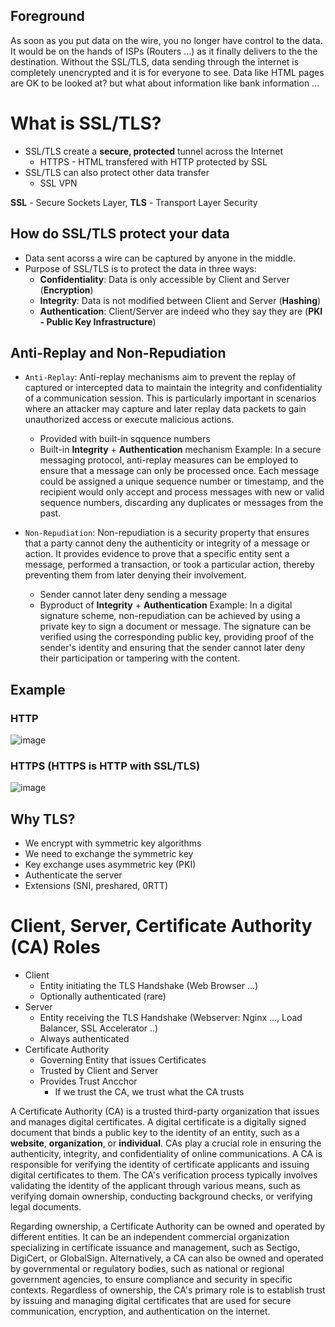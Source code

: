 ## Foreground

As soon as you put data on the wire, you no longer have control to the data. It would be on the hands of ISPs (Routers ...) as it finally delivers to the the destination. Without the SSL/TLS, data sending through the internet is completely unencrypted and it is for everyone to see. Data like HTML pages are OK to be looked at? but what about information like bank information ...

# What is SSL/TLS?
- SSL/TLS create a **secure, protected** tunnel across the Internet
  - HTTPS - HTML transfered with HTTP protected by SSL
- SSL/TLS can also protect other data transfer
  - SSL VPN

**SSL** - Secure Sockets Layer, **TLS** - Transport Layer Security

## How do SSL/TLS protect your data
- Data sent acorss a wire can be captured by anyone in the middle.
- Purpose of SSL/TLS is to protect the data in three ways:
  - **Confidentiality**: Data is only accessible by Client and Server (**Encryption**)
  - **Integrity**: Data is not modified between Client and Server (**Hashing**)
  - **Authentication**: Client/Server are indeed who they say they are (**PKI - Public Key Infrastructure**)

## Anti-Replay and Non-Repudiation
- `Anti-Replay`: Anti-replay mechanisms aim to prevent the replay of captured or intercepted data to maintain the integrity and confidentiality of a communication session. This is particularly important in scenarios where an attacker may capture and later replay data packets to gain unauthorized access or execute malicious actions.
  - Provided with built-in sqquence numbers
  - Built-in **Integrity** + **Authentication** mechanism
Example: In a secure messaging protocol, anti-replay measures can be employed to ensure that a message can only be processed once. Each message could be assigned a unique sequence number or timestamp, and the recipient would only accept and process messages with new or valid sequence numbers, discarding any duplicates or messages from the past.

- `Non-Repudiation`: Non-repudiation is a security property that ensures that a party cannot deny the authenticity or integrity of a message or action. It provides evidence to prove that a specific entity sent a message, performed a transaction, or took a particular action, thereby preventing them from later denying their involvement.
  - Sender cannot later deny sending a message
  - Byproduct of **Integrity** + **Authentication**
Example: In a digital signature scheme, non-repudiation can be achieved by using a private key to sign a document or message. The signature can be verified using the corresponding public key, providing proof of the sender's identity and ensuring that the sender cannot later deny their participation or tampering with the content.

## Example
### HTTP
![image](https://github.com/boushphong/Practical-Networking/assets/59940078/3a33ff16-1328-47e6-b8ca-1338cf7e6d50)

### HTTPS (HTTPS is HTTP with SSL/TLS)
![image](https://github.com/boushphong/Practical-Networking/assets/59940078/0e623d6f-68d1-4383-b8dd-66ef3d4b5cb6)

## Why TLS?
- We encrypt with symmetric key algorithms
- We need to exchange the symmetric key
- Key exchange uses asymmetric key (PKI)
- Authenticate the server
- Extensions (SNI, preshared, 0RTT)


# Client, Server, Certificate Authority (CA) Roles
- Client
  - Entity initiating the TLS Handshake (Web Browser ...)
  - Optionally authenticated (rare)
- Server
  - Entity receiving the TLS Handshake (Webserver: Nginx ..., Load Balancer, SSL Accelerator ..)
  - Always authenticated
- Certificate Authority
  - Governing Entity that issues Certificates
  - Trusted by Client and Server
  - Provides Trust Ancchor
    - If we trust the CA, we trust what the CA trusts

A Certificate Authority (CA) is a trusted third-party organization that issues and manages digital certificates. A digital certificate is a digitally signed document that binds a public key to the identity of an entity, such as a **website**, **organization**, or **individual**. CAs play a crucial role in ensuring the authenticity, integrity, and confidentiality of online communications. A CA is responsible for verifying the identity of certificate applicants and issuing digital certificates to them. The CA's verification process typically involves validating the identity of the applicant through various means, such as verifying domain ownership, conducting background checks, or verifying legal documents.

Regarding ownership, a Certificate Authority can be owned and operated by different entities. It can be an independent commercial organization specializing in certificate issuance and management, such as Sectigo, DigiCert, or GlobalSign. Alternatively, a CA can also be owned and operated by governmental or regulatory bodies, such as national or regional government agencies, to ensure compliance and security in specific contexts. Regardless of ownership, the CA's primary role is to establish trust by issuing and managing digital certificates that are used for secure communication, encryption, and authentication on the internet.
